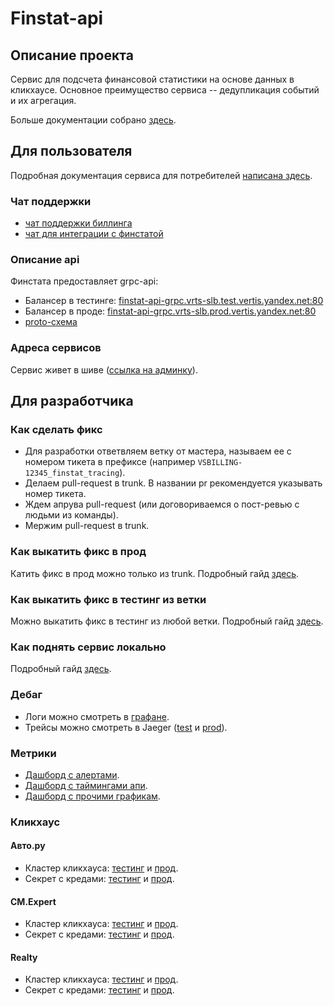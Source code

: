 # Finstat-api

## Описание проекта

Сервис для подсчета финансовой статистики на основе данных в кликхаусе.
Основное преимущество сервиса -- дедупликация событий и их агрегация.

Больше документации собрано [здесь](docs).

## Для пользователя

Подробная документация сервиса для потребителей [написана здесь](docs/guides/user_guide.md).

### Чат поддержки

- [чат поддержки биллинга](t.me/joinchat/DN5j4EhyeEtKVkNXcFUDsg)
- [чат для интеграции с финстатой](https://t.me/+y_dHHmRz1eU1ZDgy)

### Описание api

Финстата предоставляет grpc-api:

- Балансер в тестинге: [finstat-api-grpc.vrts-slb.test.vertis.yandex.net:80](finstat-api-grpc.vrts-slb.test.vertis.yandex.net:80)
- Балансер в проде: [finstat-api-grpc.vrts-slb.prod.vertis.yandex.net:80](finstat-api-grpc.vrts-slb.prod.vertis.yandex.net:80)
- [proto-схема](https://github.com/YandexClassifieds/schema-registry/blob/master/proto/billing/finstat/api_model.proto)

### Адреса сервисов

Сервис живет в шиве ([ссылка на админку](https://admin.vertis.yandex-team.ru/services/finstat-api)).


## Для разработчика

### Как сделать фикс

- Для разработки ответвляем ветку от мастера, называем ее с номером тикета в префиксе (например `VSBILLING-12345_finstat_tracing`).
- Делаем pull-request в trunk. В названии pr рекомендуется указывать номер тикета.
- Ждем апрува pull-request (или договориваемся о пост-ревью с людьми из команды).
- Мержим pull-request в trunk.

### Как выкатить фикс в прод

Катить фикс в прод можно только из trunk. Подробный гайд [здесь](https://docs.yandex-team.ru/classifieds-infra/verticals-backend/ci/intro#reliz-iz-trunka).

### Как выкатить фикс в тестинг из ветки

Можно выкатить фикс в тестинг из любой ветки. Подробный гайд [здесь](https://docs.yandex-team.ru/classifieds-infra/verticals-backend/ci/intro#reliz-iz-vetki).

### Как поднять сервис локально

Подробный гайд [здесь](../../docs/how-to/run-service-locally.md).

### Дебаг

- Логи можно смотреть в [графане](https://nda.ya.ru/t/25fW23vO4puNDL).
- Трейсы можно смотреть в Jaeger ([test](https://jaeger.test.vertis.yandex.net/search?service=finstat-api) и [prod](https://jaeger.vertis.yandex.net/search?service=finstat-api)).

### Метрики

- [Дашборд с алертами](https://grafana.vertis.yandex-team.ru/d/YpCgvZY7z/finstat-api-monitoring?orgId=1).
- [Дашборд с таймингами апи](https://grafana.vertis.yandex-team.ru/d/grpc/grpc-server?var-job=finstat-api&orgId=1).
- [Дашборд с прочими графикам](https://grafana.vertis.yandex-team.ru/d/ZZPYQknnz/finstat-api?orgId=1).

### Кликхаус

#### Авто.ру

- Кластер кликхауса: [тестинг](https://cloud.yandex-team.ru/folders/foof1m2t24sjktbjo7ej/managed-clickhouse/cluster/mdbnd60l3n2iuh37euvg/view) и [прод](https://cloud.yandex-team.ru/folders/foof1m2t24sjktbjo7ej/managed-clickhouse/cluster/mdb6j6tjrvrlprutgmiu/view).
- Секрет с кредами: [тестинг](https://yav.yandex-team.ru/secret/sec-01fjkb1jnq68fz64d3wxhzpa8c/explore/versions) и [прод](https://yav.yandex-team.ru/secret/sec-01fjkbb8r34s53mf9391c2n68f/explore/versions).

#### СM.Expert

- Кластер кликхауса: [тестинг](https://yc.yandex-team.ru/folders/foof1m2t24sjktbjo7ej/managed-clickhouse/cluster/mdbccils8ii99ut1ddai/view) и [прод](https://yc.yandex-team.ru/folders/foof1m2t24sjktbjo7ej/managed-clickhouse/cluster/mdbmpgg34f4bm8dij6e5/view).
- Секрет с кредами: [тестинг](https://yav.yandex-team.ru/secret/sec-01fx2erjsd1g5ahmv96wr291zs) и [прод](https://yav.yandex-team.ru/secret/sec-01fxcpghvgm24pr2yf4a88qwbr).

#### Realty

- Кластер кликхауса: [тестинг](https://yc.yandex-team.ru/folders/foof1m2t24sjktbjo7ej/managed-clickhouse/cluster/mdbb9mopioht81e970rk/view) и [прод](https://yc.yandex-team.ru/folders/foof1m2t24sjktbjo7ej/managed-clickhouse/cluster/mdbo5mt3p8ppeadjp8vq/view).
- Секрет с кредами: [тестинг](https://yav.yandex-team.ru/secret/sec-01fxth8mfb1zpb2gzq6t58mjjw) и [прод](https://yav.yandex-team.ru/secret/sec-01fxthbjmxjy2natkh196z8q0t).
